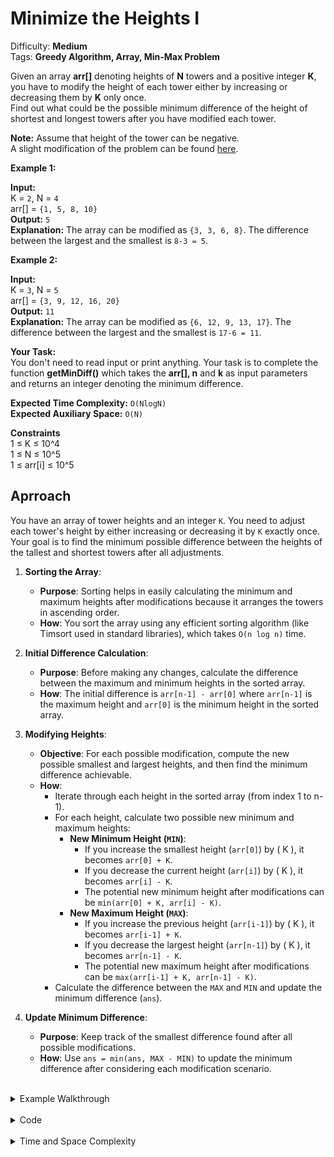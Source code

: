 # Minimize the Heights I

Difficulty: **Medium** <br>
Tags: **Greedy Algorithm, Array, Min-Max Problem** <br>

Given an array **arr[]** denoting heights of **N** towers and a positive integer **K**, you have to modify the height of each tower either by increasing or decreasing them by **K** only once.  
Find out what could be the possible minimum difference of the height of shortest and longest towers after you have modified each tower.  

**Note:** Assume that height of the tower can be negative.  
A slight modification of the problem can be found [here](readme.md). 

  
**Example 1:**

**Input:** <br>
K = `2`, N = `4` <br>
arr[] = `{1, 5, 8, 10}` <br>
**Output:** `5` <br>
**Explanation:**
The array can be modified as 
`{3, 3, 6, 8}`. The difference between 
the largest and the smallest is `8-3 = 5`.

**Example 2:**

**Input:** <br>
K = `3`, N = `5` <br>
arr[] = `{3, 9, 12, 16, 20}` <br>
**Output:** `11` <br>
**Explanation:**
The array can be modified as
`{6, 12, 9, 13, 17}`. The difference between 
the largest and the smallest is `17-6 = 11`. 

  
**Your Task:**  
You don't need to read input or print anything. Your task is to complete the function **getMinDiff()** which takes the **arr[], n** and **k** as input parameters and returns an integer denoting the minimum difference.

  
**Expected Time Complexity:** `O(NlogN)`  
**Expected Auxiliary Space:** `O(N)`  
  
**Constraints**  
1 ≤ K ≤ 10^4  
1 ≤ N ≤ 10^5  
1 ≤ arr[i] ≤ 10^5


## Aprroach

You have an array of tower heights and an integer `K`. You need to adjust each tower's height by either increasing or decreasing it by `K` exactly once. Your goal is to find the minimum possible difference between the heights of the tallest and shortest towers after all adjustments.


1. **Sorting the Array**:
   - **Purpose**: Sorting helps in easily calculating the minimum and maximum heights after modifications because it arranges the towers in ascending order.
   - **How**: You sort the array using any efficient sorting algorithm (like Timsort used in standard libraries), which takes `O(n log n)` time.

2. **Initial Difference Calculation**:
   - **Purpose**: Before making any changes, calculate the difference between the maximum and minimum heights in the sorted array.
   - **How**: The initial difference is `arr[n-1] - arr[0]` where `arr[n-1]` is the maximum height and `arr[0]` is the minimum height in the sorted array.

3. **Modifying Heights**:
   - **Objective**: For each possible modification, compute the new possible smallest and largest heights, and then find the minimum difference achievable.
   - **How**:
     - Iterate through each height in the sorted array (from index 1 to n-1).
     - For each height, calculate two possible new minimum and maximum heights:
       - **New Minimum Height (`MIN`)**:
         - If you increase the smallest height (`arr[0]`) by \( K \), it becomes `arr[0] + K`.
         - If you decrease the current height (`arr[i]`) by \( K \), it becomes `arr[i] - K`.
         - The potential new minimum height after modifications can be `min(arr[0] + K, arr[i] - K)`.
       - **New Maximum Height (`MAX`)**:
         - If you increase the previous height (`arr[i-1]`) by \( K \), it becomes `arr[i-1] + K`.
         - If you decrease the largest height (`arr[n-1]`) by \( K \), it becomes `arr[n-1] - K`.
         - The potential new maximum height after modifications can be `max(arr[i-1] + K, arr[n-1] - K)`.
     - Calculate the difference between the `MAX` and `MIN` and update the minimum difference (`ans`).

4. **Update Minimum Difference**:
   - **Purpose**: Keep track of the smallest difference found after all possible modifications.
   - **How**: Use `ans = min(ans, MAX - MIN)` to update the minimum difference after considering each modification scenario.
  
 <br>
<details>
<summary>Example Walkthrough</summary>
 <br>
Consider the example:
- **Input**: `arr = [1, 5, 8, 10]` and `K = 2`

1. **Sort the Array**: Already sorted in this case: `[1, 5, 8, 10]`.
2. **Initial Difference**: `10 - 1 = 9`.

3. **Iterate through the Array**:
   - For `i = 1`:
     - `MIN = min(1 + 2, 5 - 2) = min(3, 3) = 3`
     - `MAX = max(1 + 2, 10 - 2) = max(3, 8) = 8`
     - Difference: `8 - 3 = 5`
   - For `i = 2`:
     - `MIN = min(1 + 2, 8 - 2) = min(3, 6) = 3`
     - `MAX = max(5 + 2, 10 - 2) = max(7, 8) = 8`
     - Difference: `8 - 3 = 5`
   - For `i = 3`:
     - `MIN = min(1 + 2, 10 - 2) = min(3, 8) = 3`
     - `MAX = max(8 + 2, 10 - 2) = max(10, 8) = 10`
     - Difference: `10 - 3 = 7`

4. **Final Minimum Difference**: The smallest difference found is `5`.
</details>
 <br>
<details>
<summary>Code</summary>

```cpp
#include <bits/stdc++.h>
using namespace std;

int getMinDiff(int arr[], int n, int k) {
    // Edge case: if there is only one tower, the difference is 0.
    if (n == 1) return 0;
    
    // Sort the array
    sort(arr, arr + n);
    
    // Initialize the minimum difference with the initial max - min
    int ans = arr[n - 1] - arr[0];
    
    // Iterate through the array to find the minimum difference
    for (int i = 1; i < n; i++) {
        // Compute the potential minimum and maximum values after adjusting heights
        int MIN = min(arr[0] + k, arr[i] - k);
        int MAX = max(arr[i - 1] + k, arr[n - 1] - k);
        
        // Update the minimum difference found
        ans = min(ans, MAX - MIN);
    }
    
    return ans;
}

int main() {
    int k = 10;
    int arr[] = {8, 1, 5, 4, 7, 5, 7, 9, 4, 6};
    int n = sizeof(arr) / sizeof(arr[0]);

    cout << getMinDiff(arr, n, k) << endl;  // Expected output: 7
    return 0;
}
```
</details>
 <br>
<details>
<summary>Time and Space Complexity</summary>

- **Time Complexity**: `O(n log n)`
- **Space Complexity**: `O(1)` (excluding input storage)
</details>
